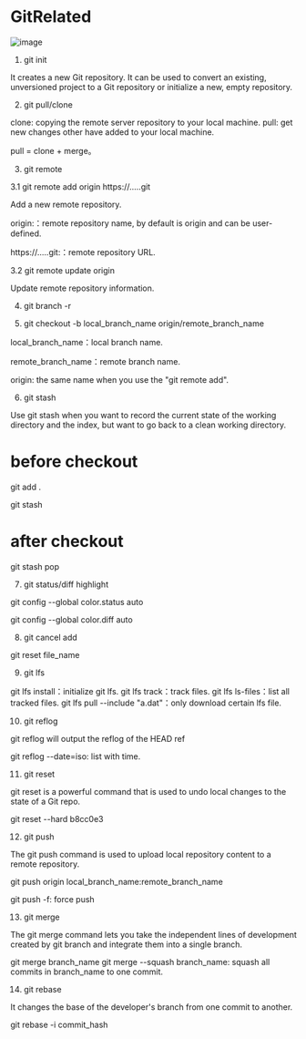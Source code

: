 # GitRelated

![image](https://user-images.githubusercontent.com/61017530/204445074-7bc97a94-9dd9-418d-b405-05e53070f2db.png)


1. git init

It creates a new Git repository. It can be used to convert an existing, unversioned project to a Git repository or initialize a new, empty repository. 


2. git pull/clone

clone: copying the remote server repository to your local machine. 
pull: get new changes other have added to your local machine.

pull = clone + merge。


3. git remote 

3.1 git remote add origin https://.....git

Add a new remote repository.

origin:：remote repository name, by default is origin and can be user-defined.

https://.....git:：remote repository URL.

3.2 git remote update origin

Update remote repository information.


4. git branch -r


5. git checkout -b local_branch_name origin/remote_branch_name

local_branch_name：local branch name.

remote_branch_name：remote branch name.

origin: the same name when you use the "git remote add".


6. git stash

Use git stash when you want to record the current state of the working directory and the index, but want to go back to a clean working directory.

# before checkout

git add .

git stash

# after checkout

git stash pop



7. git status/diff highlight

git config --global color.status auto

git config --global color.diff auto 


8. git cancel add

git reset file_name


9. git lfs

git lfs install：initialize git lfs.
git lfs track：track files.
git lfs ls-files：list all tracked files.
git lfs pull --include "a.dat"：only download certain lfs file.


10. git reflog

git reflog will output the reflog of the HEAD ref

git reflog --date=iso: list with time.


11. git reset 

git reset is a powerful command that is used to undo local changes to the state of a Git repo.

git reset --hard b8cc0e3


12. git push

The git push command is used to upload local repository content to a remote repository.

git push origin local_branch_name:remote_branch_name

git push -f: force push


13. git merge 

The git merge command lets you take the independent lines of development created by git branch and integrate them into a single branch.

git merge branch_name
git merge --squash branch_name: squash all commits in branch_name to one commit.


14. git rebase 

It changes the base of the developer's branch from one commit to another.

git rebase -i commit_hash
